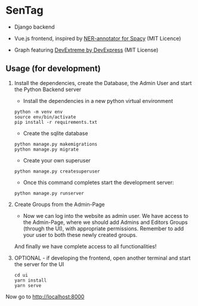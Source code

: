# SenTag

- Django backend

- Vue.js frontend, inspired by [NER-annotator for Spacy](https://github.com/tecoholic/ner-annotator) (MIT Licence)

- Graph featuring [DevExtreme by DevExpress](https://github.com/DevExpress/devextreme-vue) (MIT License)

## Usage (for development)

1. Install the dependencies, create the Database, the Admin User and start the Python Backend server
    * Install the dependencies in a new python virtual environment
    ```
    python -m venv env
    source env/bin/activate
    pip install -r requirements.txt
    ```

    * Create the sqlite database
    ```
    python manage.py makemigrations
    python manage.py migrate
    ```

    - Create your own superuser
    ```
    python manage.py createsuperuser
    ```

    - Once this command completes start the development server:
    ```
    python manage.py runserver
    ```
    

2. Create Groups from the Admin-Page
    * Now we can log into the website as admin user.
We have access to the Admin-Page, where we should add Admins and Editors Groups (through the UI), with appropriate permissions.
Remember to add your user to both these newly created groups.

   And finally we have complete access to all functionalities!

3. OPTIONAL - if developing the frontend, open another terminal and start the server for the UI

    ```
    cd ui
    yarn install
    yarn serve
    ```

Now go to [http://localhost:8000](http://localhost:8000)
